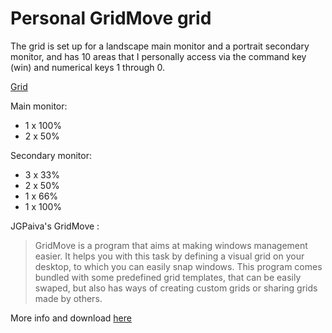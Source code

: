 # Personal GridMove grid

The grid is set up for a landscape main monitor and a portrait secondary monitor, and has 10 areas that I personally access via the command key (win) and numerical keys 1 through 0. 

[Grid](https://i.imgur.com/9Ms6aoZ.png)

Main monitor: 
- 1 x 100%
- 2 x 50%

Secondary monitor:
- 3 x 33%
- 2 x 50%
- 1 x 66%
- 1 x 100%

JGPaiva's GridMove :

> GridMove is a program that aims at making windows management easier. It helps you with this task by defining a visual grid on your desktop, to which you can easily snap windows. This program comes bundled with some predefined grid templates, that can be easily swaped, but also has ways of creating custom grids or sharing grids made by others.

More info and download [here](http://www.dcmembers.com/jgpaiva/)
